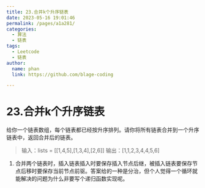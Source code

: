 ```yaml
---
title: 23.合并k个升序链表
date: 2023-05-16 19:01:46
permalink: /pages/a1a281/
categories: 
  - 算法
  - 链表
tags: 
  - Leetcode
  - 链表
author: 
  name: phan
  link: https://github.com/blage-coding

---
```

# 23.合并k个升序链表

给你一个链表数组，每个链表都已经按升序排列。请你将所有链表合并到一个升序链表中，返回合并后的链表。

> 输入：lists = [[1,4,5],[1,3,4],[2,6]]
> 输出：[1,1,2,3,4,4,5,6]

1. 合并两个链表时，插入链表插入时要保存插入节点后继，被插入链表要保存节点后移时要保存当前节点前驱。答案给的一种是分治，但个人觉得一个循环就能解决的问题为什么非要写个递归函数实现呢。